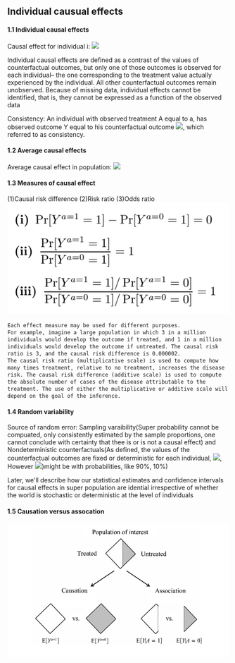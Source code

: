 ## Individual causual effects
#### 1.1 Individual causal effects
Causal effect for individual i: <img src="https://render.githubusercontent.com/render/math?math=Y_{i}^{a=1} \neq Y_{i}^{a=0}">

Individual causal effects are defined as a contrast of the values of counterfactual outcomes, but only one of those outcomes is observed for each individual– the one corresponding to the treatment value actually experienced by the individual. All other counterfactual outcomes remain unobserved. Because of missing data, individual effects cannot be identified, that is, they cannot be expressed as a function of the observed data

Consistency:
An individual with observed treatment A equal to a, has observed outcome Y equal to his counterfactual outcome <img src="https://render.githubusercontent.com/render/math?math=Y = Y^{a}">, which referred to as consistency.

#### 1.2 Average causal effects
Average causal effect in population: <img src="https://render.githubusercontent.com/render/math?math=E[Y_{i}^{a=1}] \neq E[Y_{i}^{a=0}]">

#### 1.3 Measures of causal effect
(1)Causal risk difference (2)Risk ratio (3)Odds ratio
![image](/img/measure_of_causal_effect.png)
```
Each effect measure may be used for different purposes. 
For example, imagine a large population in which 3 in a million individuals would develop the outcome if treated, and 1 in a million individuals would develop the outcome if untreated. The causal risk ratio is 3, and the causal risk difference is 0.000002. 
The causal risk ratio (multiplicative scale) is used to compute how many times treatment, relative to no treatment, increases the disease risk. The causal risk difference (additive scale) is used to compute the absolute number of cases of the disease attributable to the treatment. The use of either the multiplicative or additive scale will depend on the goal of the inference.
```

#### 1.4 Random variability
Source of random error: Sampling varaibility(Super probability cannot be compuated, only consistently estimated by the sample proportions, one cannot conclude with certainty that thee is or is not a causal effect) and Nondeterministic counterfactuals(As defined, the values of the counterfactual outcomes are fixed or deterministic for each individual, <img src="https://render.githubusercontent.com/render/math?math=Y^{a=1} = 1 and Y^{a=0} = 0">, However <img src="https://render.githubusercontent.com/render/math?math=Y^{a=1} and Y^{a=0}">)might be with probabilities, like 90%, 10%)

Later, we'll describe how our statistical estimates and confidence intervals for causal effects in super population are idential irrespective of whether the world is stochastic or deterministic at the level of individuals

#### 1.5 Causation versus assocation
![image](/img/CausationvsAssociation.png)
